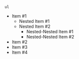 `ul`
- Item #1
	- Nested Item #1
	- Nested Item #2
		- Nested-Nested Item #1
		- Nested-Nested Item #2
- Item #2
- Item #3
- Item #4